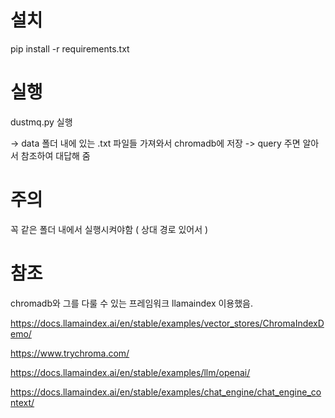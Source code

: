 # 설치
pip install -r requirements.txt

# 실행
dustmq.py 실행 

-> data 폴더 내에 있는 .txt 파일들 가져와서 chromadb에 저장 -> query 주면 알아서 참조하여 대답해 줌

# 주의
꼭 같은 폴더 내에서 실행시켜야함 ( 상대 경로 있어서 )

# 참조
chromadb와 그를 다룰 수 있는 프레임워크 llamaindex 이용했음.

https://docs.llamaindex.ai/en/stable/examples/vector_stores/ChromaIndexDemo/

https://www.trychroma.com/

https://docs.llamaindex.ai/en/stable/examples/llm/openai/

https://docs.llamaindex.ai/en/stable/examples/chat_engine/chat_engine_context/